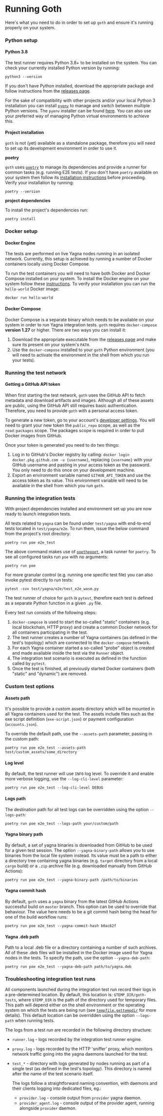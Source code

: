 # Running Goth

Here's what you need to do in order to set up `goth` and ensure it's running properly on your system.

### Python setup

#### Python 3.8

The test runner requires Python 3.8+ to be installed on the system. You can check your currently installed Python version by running:

```text
python3 --version
```

If you don't have Python installed, download the appropriate package and follow instructions from the [releases page](https://www.python.org/downloads/).

For the sake of compatibility with other projects and/or your local Python 3 installation you can install [`pyenv`](https://github.com/pyenv/pyenv) to manage and switch between multiple Python versions. The `pyenv` installer can be found [here](https://github.com/pyenv/pyenv-installer). You can also use your preferred way of managing Python virtual environments to achieve this.

#### Project installation

`goth` is not \(yet\) available as a standalone package, therefore you will need to set up its development environment in order to use it.

**poetry**

`goth` uses [`poetry`](https://python-poetry.org/) to manage its dependencies and provide a runner for common tasks \(e.g. running E2E tests\). If you don't have `poetry` available on your system then follow its [installation instructions](https://python-poetry.org/docs/#installation) before proceeding. Verify your installation by running:

```text
poetry --version
```

**project dependencies**

To install the project's dependencies run:

```text
poetry install
```

### Docker setup

#### Docker Engine

The tests are performed on live Yagna nodes running in an isolated network. Currently, this setup is achieved by running a number of Docker containers locally using Docker Compose.

To run the test containers you will need to have both Docker and Docker Compose installed on your system. To install the Docker engine on your system follow these [instructions](https://docs.docker.com/engine/install/). To verify your installation you can run the `hello-world` Docker image:

```text
docker run hello-world
```

#### Docker Compose

Docker Compose is a separate binary which needs to be available on your system in order to run Yagna integration tests. `goth` requires `docker-compose` **version 1.27** or higher. There are two ways you can install it: 

1. Download the appropriate executable from the [releases page](https://github.com/docker/compose/releases) and make sure its present on your system's `PATH`.
2. Use the `docker-compose` installed to your `goth` Python environment \(you will need to activate the environment in the shell from which you run your tests\).

### Running the test network

#### Getting a GitHub API token

When first starting the test network, `goth` uses the GitHub API to fetch metadata and download artifacts and images. Although all of these assets are public, using the GitHub API still requires basic authentication. Therefore, you need to provide `goth` with a personal access token.

To generate a new token, go to your account's [developer settings](https://github.com/settings/tokens). You will need to grant your new token the `public_repo` scope, as well as the `read:packages` scope. The packages scope is required in order to pull Docker images from GitHub.

Once your token is generated you need to do two things:

1. Log in to GitHub's Docker registry by calling: `docker login docker.pkg.github.com -u {username}`, replacing `{username}` with your GitHub username and pasting in your access token as the password. You only need to do this once on your development machine.
2. Export an environment variable named `GITHUB_API_TOKEN` and use the access token as its value. This environment variable will need to be available in the shell from which you run `goth`.

### Running the integration tests

With project dependencies installed and environment set up you are now ready to launch integration tests.

All tests related to `yagna` can be found under `test/yagna` with end-to-end tests located in `test/yagna/e2e`. To run them, issue the below command from the project's root directory:

```text
poetry run poe e2e_test
```

The above command makes use of [`poethepoet`](https://github.com/nat-n/poethepoet), a task runner for `poetry`. To see all configured tasks run `poe` with no arguments:

```text
poetry run poe
```

For more granular control \(e.g. running one specific test file\) you can also invoke pytest directly to run tests:

```text
pytest -svx test/yagna/e2e/test_e2e_wasm.py
```

The test runner of choice for `goth` is `pytest`, therefore each test is defined as a separate Python function in a given `.py` file.

Every test run consists of the following steps:

1.  `docker-compose` is used to start the so-called "static" containers \(e.g. local blockchain, HTTP proxy\) and create a common Docker network for all containers participating in the test. 
2. The test runner creates a number of Yagna containers \(as defined in the test's topology\) which are connected to the `docker-compose` network. 
3. For each Yagna container started a so-called "probe" object is created and made available inside the test via the `Runner` object.
4. The integration test scenario is executed as defined in the function called by `pytest`.
5. Once the test is finished, all previously started Docker containers \(both "static" and "dynamic"\) are removed.

### Custom test options

#### Assets path

It's possible to provide a custom assets directory which will be mounted in all Yagna containers used for the test. The assets include files such as the exe script definition \(`exe-script.json`\) or payment configuration \(`accounts.json`\).

To override the default path, use the `--assets-path` parameter, passing in the custom path:

```text
poetry run poe e2e_test --assets-path test/custom_assets/some_directory
```

#### Log level

By default, the test runner will use `INFO` log level. To override it and enable more verbose logging, use the `--log-cli-level` parameter:

```text
poetry run poe e2e_test --log-cli-level DEBUG
```

#### Logs path

The destination path for all test logs can be overridden using the option `--logs-path`:

```text
poetry run poe e2e_test --logs-path your/custom/path
```

#### Yagna binary path

By default, a set of yagna binaries is downloaded from GitHub to be used for a given test session. The option `--yagna-binary-path` allows you to use binaries from the local file system instead. Its value must be a path to either a directory tree containing yagna binaries \(e.g. `target` directory from a local `cargo` build\) or a `.zip` archive file \(e.g. downloaded manually from GitHub Actions\):

```text
poetry run poe e2e_test --yagna-binary-path /path/to/binaries
```

#### Yagna commit hash

By default, `goth` uses a `yagna` binary from the latest GitHub Actions successful build on `master` branch. This option can be used to override that behaviour. The value here needs to be a git commit hash being the head for one of the build workflow runs:

```text
poetry run poe e2e_test --yagna-commit-hash b0ac62f
```

#### Yagna .deb path

Path to a local .deb file or a directory containing a number of such archives. All of these .deb files will be installed in the Docker image used for Yagna nodes in the tests. To specify the path, use the option `--yagna-deb-path`:

```text
poetry run poe e2e_test --yagna-deb-path path/to/yagna.deb
```

### Troubleshooting integration test runs

All components launched during the integration test run record their logs in a pre-determined location. By default, this location is: `$TEMP_DIR/goth-tests`, where `$TEMP_DIR` is the path of the directory used for temporary files. This path will depend either on the shell environment or the operating system on which the tests are being run \(see [`tempfile.gettempdir`](https://docs.python.org/3/library/tempfile.html) for more details\). This default location can be overridden using the option `--logs-path` when running tests.

The logs from a test run are recorded in the following directory structure:

* `runner.log` - logs recorded by the integration test runner engine.
* `proxy.log` - logs recorded by the HTTP 'sniffer' proxy, which monitors network traffic going into the yagna daemons launched for the test.
* `test_*` - directory with logs generated by nodes running as part of a single test \(as defined in the test's topology\). This directory is named after the name of the test scenario itself.

  The logs follow a straightforward naming convention, with daemons and their clients logging into dedicated files, eg.:

  * `provider.log` - console output from `provider` yagna daemon.
  * `provider_agent.log` - console output of the provider agent, running alongside `provider` daemon.


